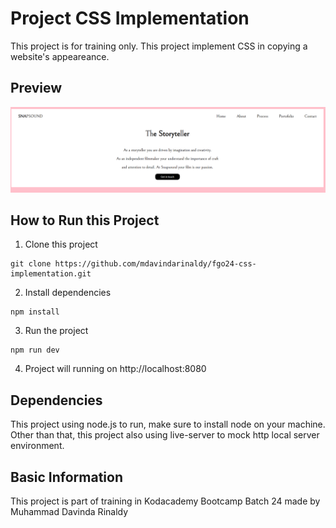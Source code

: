 # Project CSS Implementation

This project is for training only. This project implement CSS in copying a website's appeareance.

## Preview

![Preview](/preview.png)

## How to Run this Project

1. Clone this project
```
git clone https://github.com/mdavindarinaldy/fgo24-css-implementation.git
```
2. Install dependencies
```
npm install
``` 
3. Run the project
```
npm run dev
```
4. Project will running on http://localhost:8080

## Dependencies
This project using node.js to run, make sure to install node on your machine. Other than that, this project also using live-server to mock http local server environment.

## Basic Information
This project is part of training in Kodacademy Bootcamp Batch 24 made by Muhammad Davinda Rinaldy